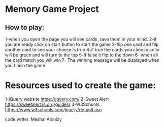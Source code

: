 # Memory Game Project

## How to play:
1-when you open the page you will see cards ,save them in your mind.
2-if you are ready click on start button to start the game 
3-flip one card and filp another card to see your choose is true 
4-if true the cards you choose color will be green and will turn to the top
5-if false it flip to the down
6- when all the card match you will win 
7- The winning message will be displayed when you finish the game

# Resources used to create the game:
1-jQuery website
https://jquery.com/
2-Sweet Alert
https://sweetalert.js.org/guides/
3-W3Schools
https://www.w3schools.com/jquery/default.asp









code writer:
Meshal Alonizy

